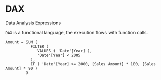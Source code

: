 # DAX
Data Analysis Expressions

`DAX` is a functional language, the execution flows with function calls.

```DAX
Amount = SUM (
           FILTER (
              VALUES ( 'Date'[Year] ),
              'Date'[Year] < 2005
           ),
           IF ( 'Date'[Year] >= 2000, [Sales Amount] * 100, [Sales Amount] * 90 )
         )
```
